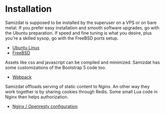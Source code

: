 [description]: # "Overview of installation of the Samizdat application"
[keywords]: # "installation"

# Installation

Samizdat is supposed to be installed by the superuser on a VPS or on bare metal.
If you prefer easy installation and smooth software upgrades, go with the Ubuntu preparation.
If speed and fine tuning is what you desire, plus you're a skilled sysop, go with the FreeBSD ports setup.

* [Ubuntu Linux](./ubuntu/)
* [FreeBSD](./freebsd/)

Assets like css and javascript can be compiled and minimized. Samizdat has some customizations of the Bootstrap 5 code too.

* [Webpack](./webpack/)

Samizdat offloads serving of static content to Nginx. An other way they work together is by sharing cookies through Redis.
Some small Lua code in Nginx then helps authorization.

* [Nginx / Openresty configuration](./etc/)